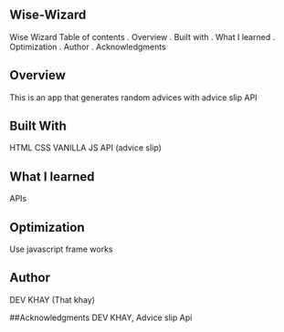 ## Wise-Wizard
Wise Wizard
Table of contents
. Overview . Built with . What I learned . Optimization . Author . Acknowledgments

## Overview
This is an app that generates random advices with advice slip API

## Built With
HTML
CSS
VANILLA JS
API (advice slip)


## What I learned
 APIs
 
 
## Optimization
Use javascript frame works

## Author
DEV KHAY (That khay)

##Acknowledgments 
DEV KHAY, Advice slip Api
